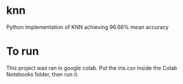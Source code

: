 # knn
Python implementation of KNN achieving 96.66% mean accuracy

# To run
This project was ran in google colab. Put the iris.csv inside the Colab Notebooks folder, then run it. 
